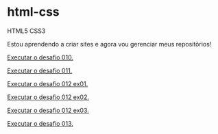 # html-css
 HTML5 CSS3

Estou aprendendo a criar sites e agora vou gerenciar meus repositórios!

<a href ="https://matheusmoreirabavosi.github.io/html-css/desafios/desafio010/desafio010.html" target="_blank">Executar o desafio 010.</a>

<a href ="https://matheusmoreirabavosi.github.io/html-css/desafios/desafio011/desafio011.html" target="_blank">Executar o desafio 011.</a>

<a href ="https://matheusmoreirabavosi.github.io/html-css/desafios/desaio013/desafio012ex01.html" target="_blank">Executar o desafio 012 ex01. </a>

<a href ="https://matheusmoreirabavosi.github.io/html-css/desafios/desaio013/desafio012ex02.html" target="_blank">Executar o desafio 012 ex02. </a>

<a href ="https://matheusmoreirabavosi.github.io/html-css/desafios/desaio013/desafio012ex03.html" target="_blank">Executar o desafio 012 ex03. </a>

<a href ="https://matheusmoreirabavosi.github.io/html-css/desafios/desaio013/index.html" target="_blank">Executar o desafio 013. </a>
